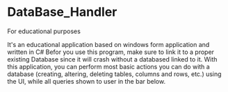 # DataBase_Handler
For educational purposes

It's an educational application based on windows form application and written in C#
Befor you use this program, make sure to link it to a proper existing Database since it will crash without a databased linked to it.
With this application, you can perform most basic actions you can do with a database (creating, altering, deleting tables, columns and rows, etc.) using the UI, while all queries shown to user in the bar below.

